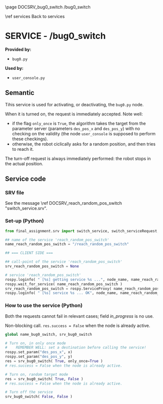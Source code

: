 \page DOCSRV_bug0_switch /bug0_switch

\ref services Back to services

# SERVICE - /bug0_switch

**Provided by:**

- `bug0.py`

**Used by:**

- `user_console.py`

## Semantic

Tihis service is used for activating, or deactivating, the `bug0.py` node. 

When it is turned on, the request is immediately accepted. Note well:

- if the flag `only_once` is `True`, the algorithm takes the target from the parameter server (parameters `des_pos_x` and `des_pos_y`) with no checking on the validity (the node `user_console` is supposed to perform these checkings). 
- otherwise, the robot ciclically asks for a random position, and then tries to reach it.

The turn-off request is always immediately performed: the robot stops in the actual position. 

## Service code

### SRV file

See the message \ref DOCSRV_reach_random_pos_switch "switch_service.srv".

### Set-up (Python)

```python
from final_assignment.srv import switch_service, switch_serviceRequest, switch_serviceResponse

## name of the service 'reach_random_pos_switch'
name_reach_random_pos_switch = "/reach_random_pos_switch"

## === CLIENT SIDE ===

## call-point of the service 'reach_random_pos_switch'
srv_reach_random_pos_switch = None

# service 'reach_random_pos_switch'
rospy.loginfo( " [%s] getting service %s ...", node_name, name_reach_random_pos_switch )
rospy.wait_for_service( name_reach_random_pos_switch )
srv_reach_random_pos_switch = rospy.ServiceProxy( name_reach_random_pos_switch, switch_service )
rospy.loginfo( " [%s] service %s ... OK", node_name, name_reach_random_pos_switch )
```

### How to use the service (Python)

Both the requests cannot fail in relevant cases; field *in_progress* is no use.

Non-blocking call. `res.success = False` when the node is already active. 

```python
global name_bug0_switch, srv_bug0_switch

# Turn on, in only once mode
#    REMEMBER WELL: set a destination before calling the service!
rospy.set_param("des_pos_x", x)
rospy.set_param("des_pos_y", y)
res = srv_bug0_switch( True, only_once=True )
# res.success = False when the node is already active. 

# Turn on, random target mode
res = srv_bug0_switch( True, False )
# res.success = False when the node is already active. 

# Turn off the service
srv_bug0_switch( False, False )
```